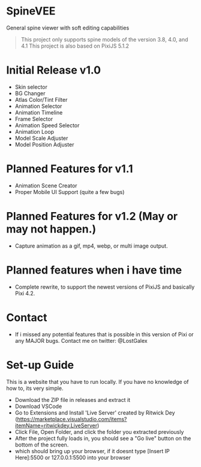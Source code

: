 # SpineVEE
General spine viewer with soft editing capabilities

> This project only supports spine models of the version 3.8, 4.0, and 4.1
> This project is also based on PixiJS 5.1.2

# Initial Release v1.0
- Skin selector
- BG Changer
- Atlas Color/Tint Filter
- Animation Selector
- Animation Timeline
- Frame Selector
- Animation Speed Selector
- Animation Loop
- Model Scale Adjuster
- Model Position Adjuster

# Planned Features for v1.1
- Animation Scene Creator
- Proper Mobile UI Support (quite a few bugs)

# Planned Features for v1.2 (May or may not happen.)
- Capture animation as a gif, mp4, webp, or multi image output.

# Planned features when i have time
- Complete rewrite, to support the newest versions of PixiJS and basically Pixi 4.2.

# Contact
- If i missed any potential features that is possible in this version of Pixi or any MAJOR bugs. Contact me on twitter: @LostGalex

# Set-up Guide
This is a website that you have to run locally. If you have no knowledge of how to, its very simple.

- Download the ZIP file in releases and extract it 
- Download VSCode
- Go to Extensions and Install 'Live Server' created by Ritwick Dey (https://marketplace.visualstudio.com/items?itemName=ritwickdey.LiveServer)
- Click File, Open Folder, and click the folder you extracted previously
- After the project fully loads in, you should see a "Go live" button on the bottom of the screen.
- which should bring up your browser, if it doesnt type [Insert IP Here]:5500 or 127.0.0.1:5500 into your browser
